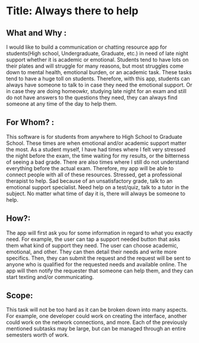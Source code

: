 # Title: Always there to help

## What and Why :

I would like to build a communication or chatting resource app for students(High school, Undergraduate, Graduate, etc.) in need of late night support whether it is academic or emotional. Students tend to have lots on their plates and will struggle for many reasons, but most struggles come down to mental health, emotional burden, or an academic task. These tasks tend to have a huge toll on students. Therefore, with this app, students can always have someone to talk to in case they need the emotional support. Or in case they are doing homeowkr, studying late night for an exam and still do not have answers to the questions they need, they can always find someone at any time of the day to help them.

## For Whom? :

This software is for students from anywhere to High School to Graduate School. These times are when emotional and/or academic support matter the most. As a student myself, I have had times where I felt very stressed the night before the exam, the time waiting for my results, or the bitterness of seeing a bad grade. There are also times where I still do not understand everything before the actual exam. Therefore, my app will be able to connect people with all of these resources. Stressed, get a professional therapist to help. Sad because of an unsatisfactory grade, talk to an emotional support specialist. Need help on a test/quiz, talk to a tutor in the subject. No matter what time of day it is, there will always be someone to help.

## How?:

The app will first ask you for some information in regard to what you exactly need. For example, the user can tap a support needed button that asks them what kind of support they need. The user can choose academic, emotional, and other. They can then detail their needs and write more specifics. Then, they can submit the request and the request will be sent to anyone who is qualified for the requested needs and available online. The app will then notify the requester that someone can help them, and they can start texting and/or communicating.


## Scope:

This task will not be too hard as it can be broken down into many aspects. For example, one developer could work on creating the interface, another could work on the network connections, and more. Each of the previously mentioned subtasks may be large, but can be managed through an entire semesters worth of work.


